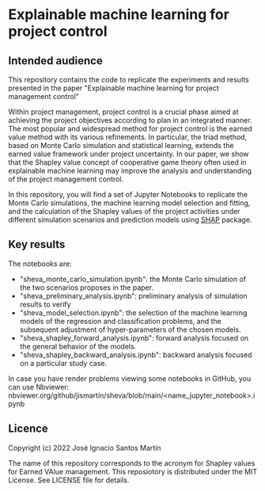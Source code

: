 # Explainable machine learning for project control

## Intended audience
This repository contains the code to replicate the experiments and results presented in the paper "Explainable machine learning for project management control"

Within project management, project control is a crucial phase aimed at achieving the project objectives according to plan in an integrated manner. The most popular and widespread method for project control is the earned value method with its various refinements. In particular, the triad method, based on Monte Carlo simulation and statistical learning, extends the earned value framework under project uncertainty. In our paper, we show that the Shapley value concept of cooperative game theory often used in explainable machine learning may improve the analysis and understanding of the project management control. 

In this repository, you will find a set of Jupyter Notebooks to replicate the Monte Carlo simulations, the machine learning model selection and fitting, and the calculation of the Shapley values of the project activities under different simulation scenarios and prediction models using [SHAP](https://github.com/slundberg/shap) package.

## Key results

The notebooks are:
* "sheva_monte_carlo_simulation.ipynb": the Monte Carlo simulation of the two scenarios proposes in the paper.
* "sheva_preliminary_analysis.ipynb": preliminary analysis of simulation results to verify
* "sheva_model_selection.ipynb": the selection of the machine learning models of the regression and classification problems, and the subsequent adjustment of hyper-parameters of the chosen models.
* "sheva_shapley_forward_analysis.ipynb": forward analysis focused on the general behavior of the models.
* "sheva_shapley_backward_analysis.ipynb": backward analysis focused on a particular study case.


In case you have render problems viewing some notebooks in GitHub, you can use Nbviewer: nbviewer.org/github/jismartin/sheva/blob/main/<name_jupyter_notebook>.ipynb

## Licence
Copyright (c) 2022 José Ignacio Santos Martín

The name of this repository corresponds to the acronym for Shapley values for Earned VAlue management.
This reposiotory is distributed under the MIT License. See LICENSE file for details.
